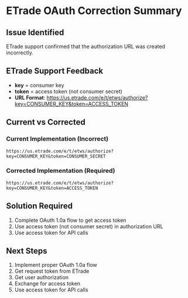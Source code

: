 # ETrade OAuth Correction Summary

## Issue Identified
ETrade support confirmed that the authorization URL was created incorrectly.

## ETrade Support Feedback
- **key** = consumer key
- **token** = access token (not consumer secret)
- **URL Format**: https://us.etrade.com/e/t/etws/authorize?key=CONSUMER_KEY&token=ACCESS_TOKEN

## Current vs Corrected

### Current Implementation (Incorrect)
```
https://us.etrade.com/e/t/etws/authorize?key=CONSUMER_KEY&token=CONSUMER_SECRET
```

### Corrected Implementation (Required)
```
https://us.etrade.com/e/t/etws/authorize?key=CONSUMER_KEY&token=ACCESS_TOKEN
```

## Solution Required
1. Complete OAuth 1.0a flow to get access token
2. Use access token (not consumer secret) in authorization URL
3. Use access token for API calls

## Next Steps
1. Implement proper OAuth 1.0a flow
2. Get request token from ETrade
3. Get user authorization
4. Exchange for access token
5. Use access token for API calls
